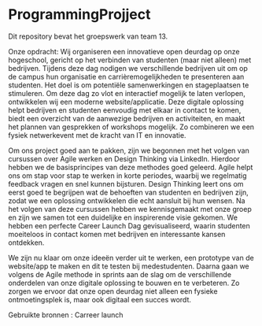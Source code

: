 # ProgrammingProjject
Dit repository bevat het groepswerk van team 13.

Onze opdracht:
Wij organiseren een innovatieve open deurdag op onze hogeschool, gericht op het verbinden van studenten (maar niet alleen) met bedrijven. Tijdens deze dag nodigen we verschillende bedrijven uit om op de campus hun organisatie en carrièremogelijkheden te presenteren aan studenten. Het doel is om potentiële samenwerkingen en stageplaatsen te stimuleren. Om deze dag zo vlot en interactief mogelijk te laten verlopen, ontwikkelen wij een moderne website/applicatie. Deze digitale oplossing helpt bedrijven en studenten eenvoudig met elkaar in contact te komen, biedt een overzicht van de aanwezige bedrijven en activiteiten, en maakt het plannen van gesprekken of workshops mogelijk. Zo combineren we een fysiek netwerkevent met de kracht van IT en innovatie.

Om ons project goed aan te pakken, zijn we begonnen met het volgen van cursussen over Agile werken en Design Thinking via LinkedIn. Hierdoor hebben we de basisprincipes van deze methodes goed geleerd. Agile helpt ons om stap voor stap te werken in korte periodes, waarbij we regelmatig feedback vragen en snel kunnen bijsturen. Design Thinking leert ons om eerst goed te begrijpen wat de behoeften van studenten en bedrijven zijn, zodat we een oplossing ontwikkelen die echt aansluit bij hun wensen. Na het volgen van deze cursussen hebben we kennisgemaakt met onze groep en zijn we samen tot een duidelijke en inspirerende visie gekomen. We hebben een perfecte Career Launch Dag gevisualiseerd, waarin studenten moeiteloos in contact komen met bedrijven en interessante kansen ontdekken.

We zijn nu klaar om onze ideeën verder uit te werken, een prototype van de website/app te maken en dit te testen bij medestudenten. Daarna gaan we volgens de Agile methode in sprints aan de slag om de verschillende onderdelen van onze digitale oplossing te bouwen en te verbeteren. Zo zorgen we ervoor dat onze open deurdag niet alleen een fysieke ontmoetingsplek is, maar ook digitaal een succes wordt.

Gebruikte bronnen : Carreer launch
